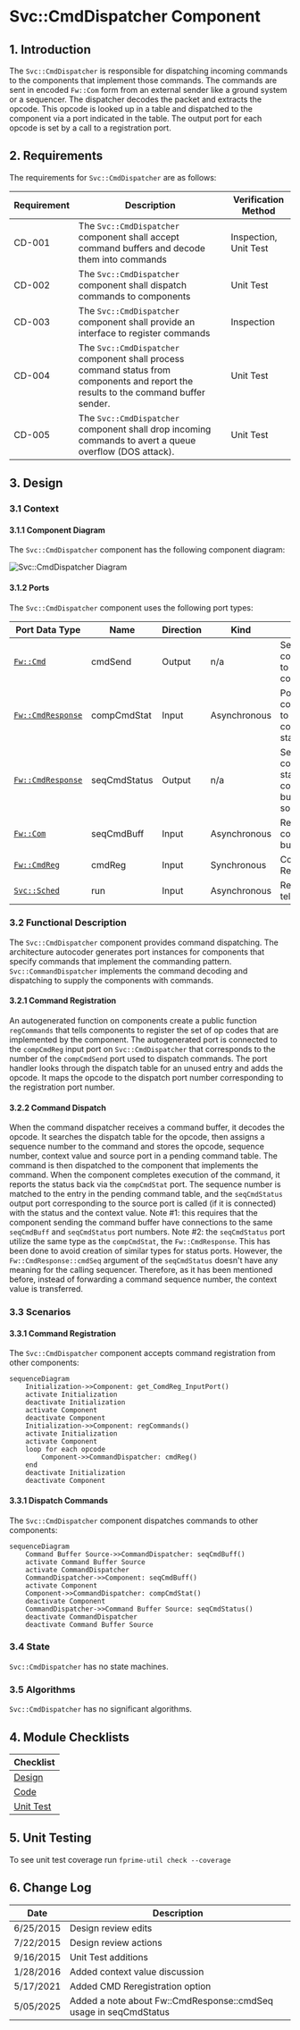 # Svc::CmdDispatcher Component

## 1. Introduction

The `Svc::CmdDispatcher` is responsible for dispatching incoming commands to the components that implement those commands. The commands are sent in encoded `Fw::Com` form from an external sender like a ground system or a sequencer. The dispatcher decodes the packet and extracts the opcode. This opcode is looked up in a table and dispatched to the component via a port indicated in the table. The output port for each opcode is set by a call to a registration port.

## 2. Requirements

The requirements for `Svc::CmdDispatcher` are as follows:

Requirement | Description | Verification Method
----------- | ----------- | -------------------
CD-001 | The `Svc::CmdDispatcher` component shall accept command buffers and decode them into commands | Inspection, Unit Test
CD-002 | The `Svc::CmdDispatcher` component shall dispatch commands to components | Unit Test
CD-003 | The `Svc::CmdDispatcher` component shall provide an interface to register commands | Inspection
CD-004 | The `Svc::CmdDispatcher` component shall process command status from components and report the results to the command buffer sender. | Unit Test
CD-005 | The `Svc::CmdDispatcher` component shall drop incoming commands to avert a queue overflow (DOS attack). | Unit Test

## 3. Design

### 3.1 Context

#### 3.1.1 Component Diagram

The `Svc::CmdDispatcher` component has the following component diagram:

![`Svc::CmdDispatcher` Diagram](img/CommandDispatcherBDD.jpg "Svc::CmdDispatcher")

#### 3.1.2 Ports

The `Svc::CmdDispatcher` component uses the following port types:

Port Data Type | Name | Direction | Kind | Usage
-------------- | ---- | --------- | ---- | -----
[`Fw::Cmd`](../../../Fw/Cmd/docs/sdd.md) | cmdSend | Output | n/a | Send commands to components
[`Fw::CmdResponse`](../../../Fw/Cmd/docs/sdd.md) | compCmdStat | Input | Asynchronous | Port for components to report command status
[`Fw::CmdResponse`](../../../Fw/Cmd/docs/sdd.md) | seqCmdStatus | Output | n/a | Send command status to command buffer source
[`Fw::Com`](../../../Fw/Com/docs/sdd.md) | seqCmdBuff | Input | Asynchronous | Receive command buffer
[`Fw::CmdReg`](../../../Fw/Cmd/docs/sdd.md) | cmdReg | Input | Synchronous | Command Registration
[`Svc::Sched`](../../Sched/docs/sdd.md) | run | Input | Asynchronous | Report telemetry

### 3.2 Functional Description

The `Svc::CmdDispatcher` component provides command dispatching. The architecture autocoder generates port instances for components that specify commands that implement the commanding pattern. `Svc::CommandDispatcher` implements the command decoding and dispatching to supply the components with commands.

#### 3.2.1 Command Registration

An autogenerated function on components create a public function `regCommands` that tells components to register the set of op codes that are implemented by the component. The autogenerated port is connected to the `compCmdReg` input port on `Svc::CmdDispatcher` that corresponds to the number of the `compCmdSend` port used to dispatch commands. The port handler looks through the dispatch table for an unused entry and adds the opcode. It maps the opcode to the dispatch port number corresponding to the registration port number.

#### 3.2.2 Command Dispatch

When the command dispatcher receives a command buffer, it decodes the opcode. It searches the dispatch table for the opcode, then assigns a sequence number to the command and stores the opcode, sequence number, context value and source port in a pending command table. The command is then dispatched to the component that implements the command. When the component completes execution of the command, it reports the status back via the `compCmdStat` port. The sequence number is matched to the entry in the pending command table, and the `seqCmdStatus` output port corresponding to the source port is called (if it is connected) with the status and the context value.
Note #1: this requires that the component sending the command buffer have connections to the same `seqCmdBuff` and `seqCmdStatus` port numbers.
Note #2: the `seqCmdStatus` port utilize the same type as the `compCmdStat`, the `Fw::CmdResponse`. This has been done to avoid creation of similar types for status ports. However, the `Fw::CmdResponse::cmdSeq` argument of the `seqCmdStatus` doesn't have any meaning for the calling sequencer. Therefore, as it has been mentioned before, instead of forwarding a command sequence number, the context value is transferred.

### 3.3 Scenarios

#### 3.3.1 Command Registration

The `Svc::CmdDispatcher` component accepts command registration from other components:

```mermaid
sequenceDiagram
    Initialization->>Component: get_ComdReg_InputPort()
    activate Initialization
    deactivate Initialization
    activate Component
    deactivate Component
    Initialization->>Component: regCommands()
    activate Initialization
    activate Component
    loop for each opcode
        Component->>CommandDispatcher: cmdReg()
    end
    deactivate Initialization
    deactivate Component
```

#### 3.3.1 Dispatch Commands

The `Svc::CmdDispatcher` component dispatches commands to other components:

```mermaid
sequenceDiagram
    Command Buffer Source->>CommandDispatcher: seqCmdBuff()
    activate Command Buffer Source
    activate CommandDispatcher
    CommandDispatcher->>Component: seqCmdBuff()
    activate Component
    Component->>CommandDispatcher: compCmdStat()
    deactivate Component
    CommandDispatcher->>Command Buffer Source: seqCmdStatus()
    deactivate CommandDispatcher
    deactivate Command Buffer Source
```

### 3.4 State

`Svc::CmdDispatcher` has no state machines.

### 3.5 Algorithms

`Svc::CmdDispatcher` has no significant algorithms.

## 4. Module Checklists

Checklist |
-------- |
[Design](Checklist_Design.xlsx) |
[Code](Checklist_Code.xlsx) |
[Unit Test](Checklist_Unit_Test.xls) |

## 5. Unit Testing

To see unit test coverage run `fprime-util check --coverage`

## 6. Change Log

Date | Description
---- | -----------
6/25/2015 | Design review edits
7/22/2015 | Design review actions
9/16/2015 | Unit Test additions
1/28/2016 | Added context value discussion
5/17/2021 | Added CMD Reregistration option
5/05/2025 | Added a note about Fw::CmdResponse::cmdSeq usage in seqCmdStatus



